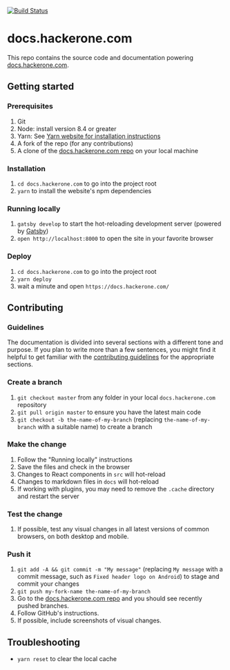 [![Build Status](https://travis-ci.com/Hacker0x01/docs.hackerone.com.svg?branch=master)](https://travis-ci.com/Hacker0x01/docs.hackerone.com)

# docs.hackerone.com

This repo contains the source code and documentation powering [docs.hackerone.com](https://docs.hackerone.com/).

## Getting started

### Prerequisites

1. Git
1. Node: install version 8.4 or greater
1. Yarn: See [Yarn website for installation instructions](https://yarnpkg.com/lang/en/docs/install/)
1. A fork of the repo (for any contributions)
1. A clone of the [docs.hackerone.com repo](https://github.com/Hacker0x01/docs.hackerone.com) on your local machine

### Installation

1. `cd docs.hackerone.com` to go into the project root
1. `yarn` to install the website's npm dependencies

### Running locally

1. `gatsby develop` to start the hot-reloading development server (powered by [Gatsby](https://www.gatsbyjs.org))
1. `open http://localhost:8000` to open the site in your favorite browser

### Deploy

1. `cd docs.hackerone.com` to go into the project root
1. `yarn deploy`
1. wait a minute and open `https://docs.hackerone.com/`

## Contributing

### Guidelines

The documentation is divided into several sections with a different tone and purpose. If you plan to write more than a few sentences, you might find it helpful to get familiar with the [contributing guidelines](https://github.com/hacker0x01/docs.hackerone.com/blob/master/CONTRIBUTING.md#guidelines-for-text) for the appropriate sections.

### Create a branch

1. `git checkout master` from any folder in your local `docs.hackerone.com` repository
1. `git pull origin master` to ensure you have the latest main code
1. `git checkout -b the-name-of-my-branch` (replacing `the-name-of-my-branch` with a suitable name) to create a branch

### Make the change

1. Follow the "Running locally" instructions
1. Save the files and check in the browser
  1. Changes to React components in `src` will hot-reload
  1. Changes to markdown files in `docs` will hot-reload
  1. If working with plugins, you may need to remove the `.cache` directory and restart the server

### Test the change

1. If possible, test any visual changes in all latest versions of common browsers, on both desktop and mobile.

### Push it

1. `git add -A && git commit -m "My message"` (replacing `My message` with a commit message, such as `Fixed header logo on Android`) to stage and commit your changes
1. `git push my-fork-name the-name-of-my-branch`
1. Go to the [docs.hackerone.com repo](https://github.com/Hacker0x01/docs.hackerone.com) and you should see recently pushed branches.
1. Follow GitHub's instructions.
1. If possible, include screenshots of visual changes.

## Troubleshooting

- `yarn reset` to clear the local cache

